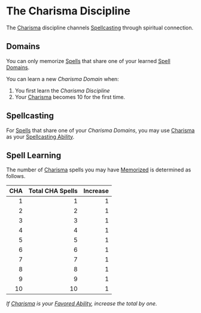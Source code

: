 # The Charisma Discipline

The [Charisma](../../../Player%20Characters/The%20Ability%20Scores/Charisma.md) discipline channels [Spellcasting](../Spellcasting.md) through spiritual connection.

## Domains

You can only memorize [Spells](../../Spells.md) that share one of your learned [Spell Domains](../../Spells/Spell%20Domains/Spell%20Domains.md).

You can learn a new *Charisma Domain* when:

1. You first learn the *Charisma Discipline*
2. Your [Charisma](../../../Player%20Characters/The%20Ability%20Scores/Charisma.md) becomes 10 for the first time.

## Spellcasting

For [Spells](../../Spells.md) that share one of your *Charisma Domains*, you may use [Charisma](../../../Player%20Characters/The%20Ability%20Scores/Charisma.md) as your [Spellcasting Ability](../Spellcasting%20Ability.md).

## Spell Learning

The number of [Charisma](../../../Player%20Characters/The%20Ability%20Scores/Charisma.md) spells you may have [Memorized](../Spell%20Learning/Spell%20Memorization.md) is determined as follows.

| CHA | Total CHA Spells | Increase |
| --: | ---------------: | -------: |
|   1 |                1 |        1 |
|   2 |                2 |        1 |
|   3 |                3 |        1 |
|   4 |                4 |        1 |
|   5 |                5 |        1 |
|   6 |                6 |        1 |
|   7 |                7 |        1 |
|   8 |                8 |        1 |
|   9 |                9 |        1 |
|  10 |               10 |        1 |

*If [Charisma](../../../Player%20Characters/The%20Ability%20Scores/Charisma.md) is your [Favored Ability](../../../Player%20Characters/Backgrounds/Favored%20Ability.md), increase the total by one.*
